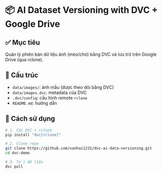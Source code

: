 # 📦 AI Dataset Versioning with DVC + Google Drive

## ✅ Mục tiêu
Quản lý phiên bản dữ liệu ảnh (mèo/chó) bằng DVC và lưu trữ trên Google Drive (qua rclone).

## 📁 Cấu trúc
- `data/images/`: ảnh mẫu (được theo dõi bằng DVC)
- `data/images.dvc`: metadata của DVC
- `.dvc/config`: cấu hình remote `rclone`
- `README.md`: hướng dẫn

## 🚀 Cách sử dụng

```bash
# 1. Cài DVC + rclone
pip install "dvc[rclone]"

# 2. Clone repo
git clone https://github.com/vanhai1231/dvc-ai-data-versioning.git
cd dvc-demo

# 3. Tải dữ liệu
dvc pull
